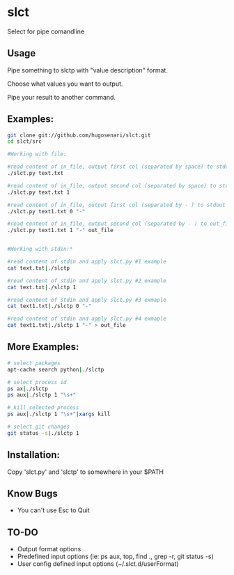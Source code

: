 slct
====

Select for pipe comandline



Usage
-----
Pipe something to slctp with "value description" format.

Choose what values you want to output.

Pipe your result to another command.


Examples:
---------

```bash
git clone git://github.com/hugosenari/slct.git
cd slct/src

#Working with file:

#read content of in_file, output first col (separated by space) to stdout
./slct.py text.txt

#read content of in_file, output second col (separated by space) to stdout
./slct.py text.txt 1

#read content of in_file, output first col (separated by - ) to stdout
./slct.py text1.txt 0 "-"

#read content of in_file, output second col (separated by - ) to out_file
./slct.py text1.txt 1 "-" out_file


#Working with stdin:*

#read content of stdin and apply slct.py #1 example
cat text.txt|./slctp

#read content of stdin and apply slct.py #2 example
cat text.txt|./slctp 1

#read content of stdin and apply slct.py #3 exmaple
cat text1.txt|./slctp 0 "-"

#read content of stdin and apply slct.py #4 exmaple
cat text1.txt|./slctp 1 "-" > out_file
```


More Examples:
--------------

```bash
# select packages
apt-cache search python|./slctp

# select process id
ps ax|./slctp
ps aux|./slctp 1 "\s+"

# kill selected process
ps aux|./slctp 1 "\s+"|xargs kill

# select git changes
git status -s|./slctp 1
```


Installation:
-------------

Copy 'slct.py' and 'slctp' to somewhere in your $PATH


Know Bugs
---------
- You can't use Esc to Quit


TO-DO
-----
- Output format options
- Predefined input options (ie: ps aux, top, find ., grep -r, git status -s)
- User config defined input options (~/.slct.d/userFormat)
